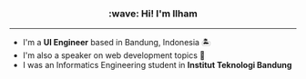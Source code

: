 <h3 align="center">:wave: Hi! I'm Ilham</h3>

---

- I'm a **UI Engineer** based in Bandung, Indonesia :desert_island:
- I'm also a speaker on web development topics :microphone:
- I was an Informatics Engineering student in **Institut Teknologi Bandung**
